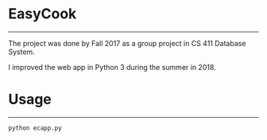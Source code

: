 # EasyCook
------------------------------------
The project was done by Fall 2017 as a group project in CS 411 Database System. 

I improved the web app in Python 3 during the summer in 2018.

# Usage
------------------------------------
```
python ecapp.py
```